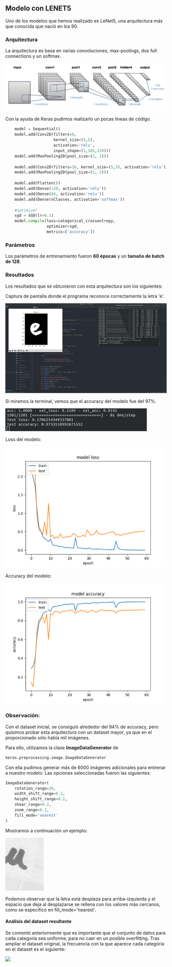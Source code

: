 ## Modelo con LENET5

Uno de los modelos que hemos realizado es LeNet5, una arquitectura más que conocida que nació en los 90.

### Arquitectura

La arquitectura es basa en varias convoluciones, max-poolings, dos full connections y un softmax.

![arquitectura lenet5](/images/lenet5.png)

Con la ayuda de Keras pudimos realizarlo un pocas líneas de código.

```python
    model = Sequential()
    model.add(Conv2D(filters=6, 
                     kernel_size=(5,5), 
                     activation='relu', 
                     input_shape=(1,165,120)))
    model.add(MaxPooling2D(pool_size=(2, 2)))

    model.add(Conv2D(filters=16, kernel_size=(5,5), activation='relu'))
    model.add(MaxPooling2D(pool_size=(2, 2)))

    model.add(Flatten())
    model.add(Dense(120, activation='relu'))
    model.add(Dense(84, activation='relu'))
    model.add(Dense(nClasses, activation='softmax'))

    #optimizer
    sgd = SGD(lr=0.1)
    model.compile(loss=categorical_crossentropy, 
                  optimizer=sgd, 
                  metrics=['accuracy'])

```
### Parámetros

Los parámetros de entrenamiento fueron **60 épocas** y un **tamaño de batch de 128**.



### Resultados

Los resultados que se obtuvieron con esta arquitectura son los siguientes:

Captura de pantalla donde el programa reconoce correctamente la letra 'e'.

![97%](/images/97.png)



Si miramos la terminal, vemos que el accuracy del modelo fue del 97%.

![zoom](/images/zoom-accuracy97.png)



Loss del modelo:

![loss](/images/97_loss.png)

Accuracy del modelo:

![accuracy](/images/97_accuracy.png)



### Observación:

Con el dataset inicial, se consiguió alrededor del 94% de accuracy, pero quisimos probar esta arquitectura con un dataset mayor, ya que en el proporcionado sólo había mil imágenes.

Para ello, utilizamos la clase **ImageDataGenerator** de

```python
keras.preprocessing.image.ImageDataGenerator
```

Con ella pudimos generar más de 6000 imágenes adicionales para entrenar a nuestro modelo. Las opciones seleccionadas fueron las siguientes:

```python
ImageDataGenerator(
    rotation_range=20,
    width_shift_range=0.2,
    height_shift_range=0.2,
    shear_range=0.2,
    zoom_range=0.2,
    fill_mode='nearest'
)
```

Mostramos a continuación un ejemplo:

![letra u](/images/u-lenet5.png)

Podemos observar que la letra está desplaza para arriba-izquierda y el espacio que deja al desplazarse se rellena con los valores más cercanos, como se especificó en fill_mode='nearest'.



#### Análisis del dataset resultante

Se comentó anteriormente que es importante que el conjunto de datos para cada categoría sea uniforme, para no caer en un posible overfitting. Tras ampliar el dataset original, la frecuencia con la que aparece cada categória en el dataset es el siguiente:

![](/home/hnko/Desktop/FAA_PROJECT/images/freq_out_more.png)

